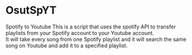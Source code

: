 # OsutSpYT
Spotify to Youtube 
This is a script that uses the spotify API to transfer playlists from your Spotify account to your Youtube account.
<br>It will take every song from one Spotify playlist and it will search the same song on Youtube and add it to a specified playlist.
